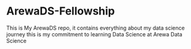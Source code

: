 # ArewaDS-Fellowship
This is My ArewaDS repo, it contains everything about my data science journey 
this is my commitment to learning Data Science at Arewa Data Science

